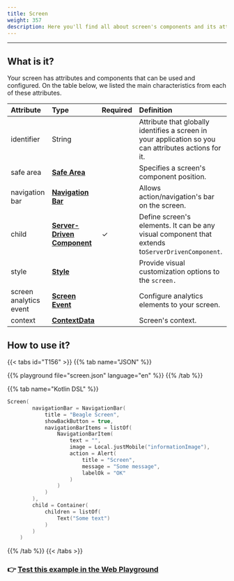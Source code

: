 ```yaml
---
title: Screen
weight: 357
description: Here you'll find all about screen's components and its attributes details.
---
```


---

## What is it?

Your screen has attributes and components that can be used and configured. On the table below, we listed the main characteristics from each of these attributes.

| **Attribute**          | **Type**                                                     | Required | **Definition**                                                                                        |
| :--------------------- | :----------------------------------------------------------- | :------- | :---------------------------------------------------------------------------------------------------- |
| identifier             | String                                                       |          | Attribute that globally identifies a screen in your application so you can attributes actions for it. |
| safe area              | [**Safe Area**](/pt/home/api/screen/safe-area)               |          | Specifies a screen's component position.                                                              |
| navigation bar         | [**Navigation Bar**](/pt/home/api/screen/navigation-bar)     |          | Allows action/navigation's bar on the screen.                                                         |
| child                  | [**Server-Driven Component**](/pt/home/api/components/)      | ✓        | Define screen's elements. It can be any visual component that extends to`ServerDrivenComponent`.      |
| style                  | [**Style**](/pt/home/api/widget#style-attributes)            |          | Provide visual customization options to the `screen.`                                                 |
| screen analytics event | [**Screen Event**](/pt/home/api/analytics#screenview-option) |          | Configure analytics elements to your screen.                                                          |
| context                | [**ContextData**](/pt/home/api/context/)                     |          | Screen's context.                                                                                     |

## How to use it?

{{< tabs id="T156" >}}
{{% tab name="JSON" %}}

<!-- json-playground:screen.json
{
  "_beagleComponent_" : "beagle:screenComponent",
  "navigationBar" : {
    "title" : "Beagle Screen",
    "showBackButton" : true,
    "navigationBarItems" : [ {
      "_beagleComponent_" : "beagle:navigationBarItem",
      "text" : "",
      "image" : {
        "_beagleImagePath_" : "local",
        "mobileId" : "informationImage"
      },
      "action" : {
        "_beagleAction_" : "beagle:alert",
        "title" : "Screen",
        "message" : "Some message",
        "labelOk" : "OK"
      }
    } ]
  },
  "child" : {
    "_beagleComponent_" : "beagle:container",
    "children" : [ {
      "_beagleComponent_" : "beagle:text",
      "text" : "Some text"
    } ]
  }
}
-->

{{% playground file="screen.json" language="en" %}}
{{% /tab %}}

{{% tab name="Kotlin DSL" %}}

```kotlin
Screen(
        navigationBar = NavigationBar(
            title = "Beagle Screen",
            showBackButton = true,
            navigationBarItems = listOf(
                NavigationBarItem(
                    text = "",
                    image = Local.justMobile("informationImage"),
                    action = Alert(
                        title = "Screen",
                        message = "Some message",
                        labelOk = "OK"
                    )
                )
            )
        ),
        child = Container(
            children = listOf(
                Text("Some text")
            )
        )
    )
```

{{% /tab %}}
{{< /tabs >}}

### 👉 [Test this example in the Web Playground](https://beagle-playground.netlify.app/)
